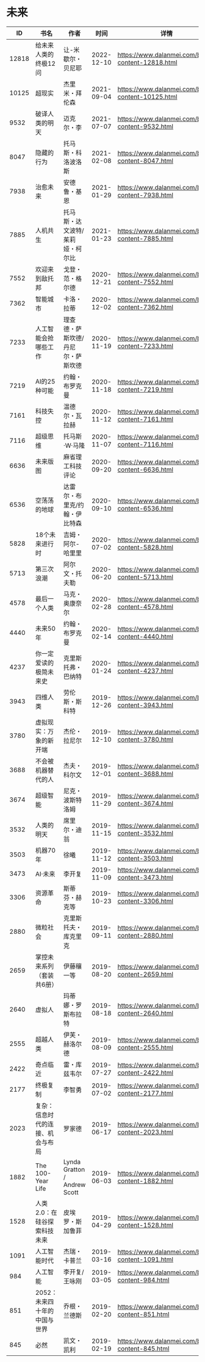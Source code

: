# 未来

| ID | 书名 | 作者 | 时间 | 详情 | 下载页面 | EPUB下载链接 | MOBI下载链接 | AZW3下载链接 |
| --- | --- | --- | --- | --- | --- | --- | --- | --- |
| 12818 | 给未来人类的终极12问 | 让-米歇尔・贝尼耶 | 2022-12-10 | https://www.dalanmei.com/book-content-12818.html | https://www.dalanmei.com/download-book-12818.html | http://ct.dalanmei.com/f/31084289-771231729-6d44f4 | http://ct.dalanmei.com/f/31084289-771246916-d49942 | http://ct.dalanmei.com/f/31084289-771236617-27c067 |
| 10125 | 超现实 | 杰里米・拜伦森 | 2021-09-04 | https://www.dalanmei.com/book-content-10125.html | https://www.dalanmei.com/download-book-10125.html | http://ct.dalanmei.com/f/31084289-569451886-26b63b | http://ct.dalanmei.com/f/31084289-570235919-e37a24 | http://ct.dalanmei.com/f/31084289-571418613-586cdd |
| 9532 | 破译人类的明天 | 迈克尔・李 | 2021-07-07 | https://www.dalanmei.com/book-content-9532.html | https://www.dalanmei.com/download-book-9532.html | http://ct.dalanmei.com/f/31084289-571729045-b3715c | http://ct.dalanmei.com/f/31084289-572084837-22afd6 | http://ct.dalanmei.com/f/31084289-572112265-97ee6b |
| 8047 | 隐藏的行为 | 托马斯・科洛波洛斯 | 2021-02-08 | https://www.dalanmei.com/book-content-8047.html | https://www.dalanmei.com/download-book-8047.html | http://ct.dalanmei.com/f/31084289-571674855-1a3fc0 | http://ct.dalanmei.com/f/31084289-572116211-11ad0b | http://ct.dalanmei.com/f/31084289-572159536-da7f7e |
| 7938 | 治愈未来 | 安德鲁・基恩 | 2021-01-29 | https://www.dalanmei.com/book-content-7938.html | https://www.dalanmei.com/download-book-7938.html | http://ct.dalanmei.com/f/31084289-571663203-8eacc3 | http://ct.dalanmei.com/f/31084289-572116724-7010fe | http://ct.dalanmei.com/f/31084289-572176825-c72b45 |
| 7885 | 人机共生 | 托马斯・达文波特/茱莉娅・柯尔比 | 2021-01-23 | https://www.dalanmei.com/book-content-7885.html | https://www.dalanmei.com/download-book-7885.html | http://ct.dalanmei.com/f/31084289-571658753-3b8c09 | http://ct.dalanmei.com/f/31084289-572116883-44519f | http://ct.dalanmei.com/f/31084289-572177940-589bf5 |
| 7552 | 欢迎来到敌托邦 | 戈登・范・格尔德 | 2020-12-21 | https://www.dalanmei.com/book-content-7552.html | https://www.dalanmei.com/download-book-7552.html | http://ct.dalanmei.com/f/31084289-571638532-30b6fe | http://ct.dalanmei.com/f/31084289-572120952-32aeae | http://ct.dalanmei.com/f/31084289-572182420-6edc5a |
| 7362 | 智能城市 | 卡洛・拉蒂 | 2020-12-02 | https://www.dalanmei.com/book-content-7362.html | https://www.dalanmei.com/download-book-7362.html | http://ct.dalanmei.com/f/31084289-571622609-2fc3c2 | http://ct.dalanmei.com/f/31084289-572131504-1df00b | http://ct.dalanmei.com/f/31084289-572191779-10524a |
| 7233 | 人工智能会抢哪些工作 | 理查德・萨斯坎德/丹尼尔・萨斯坎德 | 2020-11-19 | https://www.dalanmei.com/book-content-7233.html | https://www.dalanmei.com/download-book-7233.html | http://ct.dalanmei.com/f/31084289-571532501-026187 | http://ct.dalanmei.com/f/31084289-571802258-f60ded | http://ct.dalanmei.com/f/31084289-572195120-ed2ce2 |
| 7219 | AI的25种可能 | 约翰・布罗克曼 | 2020-11-18 | https://www.dalanmei.com/book-content-7219.html | https://www.dalanmei.com/download-book-7219.html | http://ct.dalanmei.com/f/31084289-571533072-07e207 | http://ct.dalanmei.com/f/31084289-571802817-be7915 | http://ct.dalanmei.com/f/31084289-572195150-1afcf0 |
| 7161 | 科技失控 | 温德尔・瓦拉赫 | 2020-11-12 | https://www.dalanmei.com/book-content-7161.html | https://www.dalanmei.com/download-book-7161.html | http://ct.dalanmei.com/f/31084289-571536743-a84027 | http://ct.dalanmei.com/f/31084289-571805008-d0b728 | http://ct.dalanmei.com/f/31084289-572195586-e055fd |
| 7116 | 超级思维 | 托马斯·W·马隆 | 2020-11-07 | https://www.dalanmei.com/book-content-7116.html | https://www.dalanmei.com/download-book-7116.html | http://ct.dalanmei.com/f/31084289-571538424-2c1fe8 | http://ct.dalanmei.com/f/31084289-571806551-a3ac57 | http://ct.dalanmei.com/f/31084289-572195926-08517e |
| 6636 | 未来版图 | 麻省理工科技评论 | 2020-09-20 | https://www.dalanmei.com/book-content-6636.html | https://www.dalanmei.com/download-book-6636.html | http://ct.dalanmei.com/f/31084289-571550046-68d1ab | http://ct.dalanmei.com/f/31084289-571839090-b0c7d1 | http://ct.dalanmei.com/f/31084289-572200808-e2efcc |
| 6536 | 空荡荡的地球 | 达雷尔・布里克/约翰・伊比特森 | 2020-09-10 | https://www.dalanmei.com/book-content-6536.html | https://www.dalanmei.com/download-book-6536.html | http://ct.dalanmei.com/f/31084289-571551168-2e3bbf | http://ct.dalanmei.com/f/31084289-571862992-4f4670 | http://ct.dalanmei.com/f/31084289-572202139-f911d5 |
| 5828 | 18个未来进行时 | 吉姆・阿尔- 哈里里 | 2020-07-02 | https://www.dalanmei.com/book-content-5828.html | https://www.dalanmei.com/download-book-5828.html | http://ct.dalanmei.com/f/31084289-571611315-7d0e22 | http://ct.dalanmei.com/f/31084289-571735383-4d7f7e | http://ct.dalanmei.com/f/31084289-571913637-09fec0 |
| 5713 | 第三次浪潮 | 阿尔文・托夫勒 | 2020-06-20 | https://www.dalanmei.com/book-content-5713.html | https://www.dalanmei.com/download-book-5713.html | http://ct.dalanmei.com/f/31084289-571607246-820199 | http://ct.dalanmei.com/f/31084289-571736267-62dfa5 | http://ct.dalanmei.com/f/31084289-571914360-470435 |
| 4578 | 最后一个人类 | 马克・奥康奈尔 | 2020-02-28 | https://www.dalanmei.com/book-content-4578.html | https://www.dalanmei.com/download-book-4578.html | http://ct.dalanmei.com/f/31084289-571528036-b304d8 | http://ct.dalanmei.com/f/31084289-571792987-0dc4f5 | http://ct.dalanmei.com/f/31084289-571987412-f529ca |
| 4440 | 未来50年 | 约翰・布罗克曼 | 2020-02-14 | https://www.dalanmei.com/book-content-4440.html | https://www.dalanmei.com/download-book-4440.html | http://ct.dalanmei.com/f/31084289-571531971-3c0364 | http://ct.dalanmei.com/f/31084289-571800454-1e7ccc | http://ct.dalanmei.com/f/31084289-571989115-8a73df |
| 4237 | 你一定爱读的极简未来史 | 克里斯托弗・巴纳特 | 2020-01-24 | https://www.dalanmei.com/book-content-4237.html | https://www.dalanmei.com/download-book-4237.html | http://ct.dalanmei.com/f/31084289-571539124-d9223d | http://ct.dalanmei.com/f/31084289-571807156-df6394 | http://ct.dalanmei.com/f/31084289-571992129-0ff464 |
| 3943 | 四维人类 | 劳伦斯・斯科特 | 2019-12-26 | https://www.dalanmei.com/book-content-3943.html | https://www.dalanmei.com/download-book-3943.html | http://ct.dalanmei.com/f/31084289-571547578-7e6767 | http://ct.dalanmei.com/f/31084289-571816238-4f5a3d | http://ct.dalanmei.com/f/31084289-572053079-37c604 |
| 3780 | 虚拟现实：万象的新开端 | 杰伦・拉尼尔 | 2019-12-10 | https://www.dalanmei.com/book-content-3780.html |  |  |  |  |
| 3688 | 不会被机器替代的人 | 杰夫・科尔文 | 2019-12-01 | https://www.dalanmei.com/book-content-3688.html | https://www.dalanmei.com/download-book-3688.html | http://ct.dalanmei.com/f/31084289-571550509-0a4774 | http://ct.dalanmei.com/f/31084289-571848803-1d1d92 | http://ct.dalanmei.com/f/31084289-572066799-dec2c8 |
| 3674 | 超级智能 | 尼克・波斯特洛姆 | 2019-11-29 | https://www.dalanmei.com/book-content-3674.html | https://www.dalanmei.com/download-book-3674.html | http://ct.dalanmei.com/f/31084289-571550714-73a44d | http://ct.dalanmei.com/f/31084289-571850327-a18da1 | http://ct.dalanmei.com/f/31084289-572067106-2051aa |
| 3532 | 人类的明天 | 席里尔・迪翁 | 2019-11-15 | https://www.dalanmei.com/book-content-3532.html | https://www.dalanmei.com/download-book-3532.html | http://ct.dalanmei.com/f/31084289-571552047-4ed11f | http://ct.dalanmei.com/f/31084289-571879916-5aa4c7 | http://ct.dalanmei.com/f/31084289-572069180-41e685 |
| 3503 | 机器70年 | 徐曦 | 2019-11-12 | https://www.dalanmei.com/book-content-3503.html | https://www.dalanmei.com/download-book-3503.html | http://ct.dalanmei.com/f/31084289-571552881-4dfb53 | http://ct.dalanmei.com/f/31084289-571882548-5010b4 | http://ct.dalanmei.com/f/31084289-572069524-ba03c7 |
| 3473 | AI·未来 | 李开复 | 2019-11-09 | https://www.dalanmei.com/book-content-3473.html | https://www.dalanmei.com/download-book-3473.html | http://ct.dalanmei.com/f/31084289-571553400-21130a | http://ct.dalanmei.com/f/31084289-571884283-bfbf2c | http://ct.dalanmei.com/f/31084289-572069772-494d4f |
| 3306 | 资源革命 | 斯蒂芬・赫克等 | 2019-10-23 | https://www.dalanmei.com/book-content-3306.html | https://www.dalanmei.com/download-book-3306.html | http://ct.dalanmei.com/f/31084289-571556192-f9bf7b | http://ct.dalanmei.com/f/31084289-571912970-fc1ca4 | http://ct.dalanmei.com/f/31084289-572073228-3dc894 |
| 2880 | 微粒社会 | 克里斯托夫・库克里克 | 2019-09-11 | https://www.dalanmei.com/book-content-2880.html | https://www.dalanmei.com/download-book-2880.html | http://ct.dalanmei.com/f/31084289-571562970-617817 | http://ct.dalanmei.com/f/31084289-572011349-fffe85 | http://ct.dalanmei.com/f/31084289-571841705-97792b |
| 2659 | 掌控未来系列（套装共6册） | 伊藤穰一等 | 2019-08-20 | https://www.dalanmei.com/book-content-2659.html | https://www.dalanmei.com/download-book-2659.html | http://ct.dalanmei.com/f/31084289-571584369-cb1f6d | http://ct.dalanmei.com/f/31084289-571735566-d0ccd4 | http://ct.dalanmei.com/f/31084289-571853612-220baf |
| 2640 | 虚拟人 | 玛蒂娜・罗斯布拉特 | 2019-08-18 | https://www.dalanmei.com/book-content-2640.html | https://www.dalanmei.com/download-book-2640.html | http://ct.dalanmei.com/f/31084289-571584095-2777ec | http://ct.dalanmei.com/f/31084289-571735820-9df2ab | http://ct.dalanmei.com/f/31084289-571854160-1cdab0 |
| 2555 | 超越人类 | 伊芙・赫洛尔德 | 2019-08-09 | https://www.dalanmei.com/book-content-2555.html |  |  |  |  |
| 2422 | 奇点临近 | 雷・库兹韦尔 | 2019-07-27 | https://www.dalanmei.com/book-content-2422.html | https://www.dalanmei.com/download-book-2422.html | http://ct.dalanmei.com/f/31084289-571581388-3be84d | http://ct.dalanmei.com/f/31084289-571737101-37e08a | http://ct.dalanmei.com/f/31084289-571862341-981603 |
| 2177 | 终极复制 | 李智勇 | 2019-07-02 | https://www.dalanmei.com/book-content-2177.html | https://www.dalanmei.com/download-book-2177.html | http://ct.dalanmei.com/f/31084289-571497389-3e4e46 | http://ct.dalanmei.com/f/31084289-571774696-0cbf07 | http://ct.dalanmei.com/f/31084289-571871390-6e3fcf |
| 2023 | 复杂：信息时代的连接、机会与布局 | 罗家德 | 2019-06-17 | https://www.dalanmei.com/book-content-2023.html | https://www.dalanmei.com/download-book-2023.html | http://ct.dalanmei.com/f/31084289-571503600-01de73 | http://ct.dalanmei.com/f/31084289-571775687-cb18f5 | http://ct.dalanmei.com/f/31084289-571875712-4cbbcc |
| 1882 | The 100-Year Life | Lynda Gratton / Andrew Scott | 2019-06-03 | https://www.dalanmei.com/book-content-1882.html | https://www.dalanmei.com/download-book-1882.html | http://ct.dalanmei.com/f/31084289-571517518-c23103 | http://ct.dalanmei.com/f/31084289-571778195-47da8c | http://ct.dalanmei.com/f/31084289-571877112-699974 |
| 1528 | 人类2.0：在硅谷探索科技未来 | 皮埃罗・斯加鲁菲 | 2019-04-29 | https://www.dalanmei.com/book-content-1528.html | https://www.dalanmei.com/download-book-1528.html | http://ct.dalanmei.com/f/31084289-571526160-0e025c | http://ct.dalanmei.com/f/31084289-571781039-ffacfb | http://ct.dalanmei.com/f/31084289-571880848-c6b13f |
| 1091 | 人工智能时代 | 杰瑞・卡普兰 | 2019-03-16 | https://www.dalanmei.com/book-content-1091.html |  |  |  |  |
| 984 | 人工智能 | 李开复/王咏刚  | 2019-03-05 | https://www.dalanmei.com/book-content-984.html |  |  |  |  |
| 851 | 2052：未来四十年的中国与世界 | 乔根・兰德斯 | 2019-02-20 | https://www.dalanmei.com/book-content-851.html | https://www.dalanmei.com/download-book-851.html | http://ct.dalanmei.com/f/31084289-595858308-47cef4 | http://ct.dalanmei.com/f/31084289-595860423-964631 | http://ct.dalanmei.com/f/31084289-595860083-d754c6 |
| 845 | 必然 | 凯文・凯利 | 2019-02-19 | https://www.dalanmei.com/book-content-845.html | https://www.dalanmei.com/download-book-845.html | http://ct.dalanmei.com/f/31084289-595858396-473dac | http://ct.dalanmei.com/f/31084289-595860449-0896c1 | http://ct.dalanmei.com/f/31084289-595860122-959b51 |
